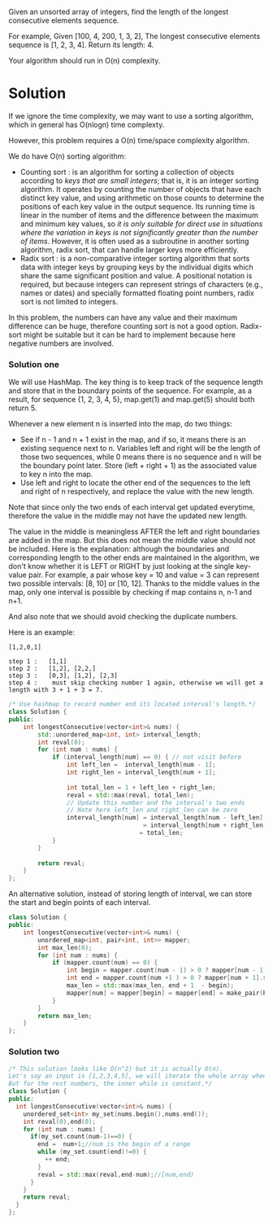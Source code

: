 Given an unsorted array of integers, find the length of the longest consecutive elements sequence.

For example,
Given [100, 4, 200, 1, 3, 2],
The longest consecutive elements sequence is [1, 2, 3, 4]. Return its length: 4.

Your algorithm should run in O(n) complexity.

# Solution

If we ignore the time complexity, we may want to use a sorting algorithm, which in general has O(nlogn) time complexty.

However, this problem requires a O(n) time/space complexity algorithm.

We do have O(n) sorting algorithm:

* Counting sort : is an algorithm for sorting a collection of objects according to _keys that are small integers_; that is, it is an integer sorting algorithm. It operates by counting the number of objects that have each distinct key value, and using arithmetic on those counts to determine the positions of each key value in the output sequence. Its running time is linear in the number of items and the difference between the maximum and minimum key values, so _it is only suitable for direct use in situations where the variation in keys is not significantly greater than the number of items_. However, it is often used as a subroutine in another sorting algorithm, radix sort, that can handle larger keys more efficiently.
* Radix sort : is a non-comparative integer sorting algorithm that sorts data with integer keys by grouping keys by the individual digits which share the same significant position and value. A positional notation is required, but because integers can represent strings of characters (e.g., names or dates) and specially formatted floating point numbers, radix sort is not limited to integers. 


In this problem, the numbers can have any value and their maximum difference can be huge, therefore counting sort is not a good option.
Radix-sort might be suitable but it can be hard to implement because here negative numbers are involved.

### Solution one

We will use HashMap. The key thing is to keep track of the sequence length and store that in the boundary points of the sequence. For example, as a result, for sequence {1, 2, 3, 4, 5}, map.get(1) and map.get(5) should both return 5.

Whenever a new element n is inserted into the map, do two things:

* See if n - 1 and n + 1 exist in the map, and if so, it means there is an existing sequence next to n. Variables left and right will be the length of those two sequences, while 0 means there is no sequence and n will be the boundary point later. Store (left + right + 1) as the associated value to key n into the map.
* Use left and right to locate the other end of the sequences to the left and right of n respectively, and replace the value with the new length.

Note that since only the two ends of each interval get updated everytime, therefore the value in the middle may not have the updated new length.

The value in the middle is meaningless AFTER the left and right boundaries are added in the map. But this does not mean the middle value should not be included. Here is the explanation: although the boundaries and corresponding length to the other ends are maintained in the algorithm, we don't know whether it is LEFT or RIGHT by just looking at the single key-value pair. For example, a pair whose key = 10 and value = 3 can represent two possible intervals: [8, 10] or [10, 12]. Thanks to the middle values in the map, only one interval is possible by checking if map contains n, n-1 and n+1.

And also note that we should avoid checking the duplicate numbers.

Here is an example:

```
[1,2,0,1]

step 1 :   [1,1]
step 2 :   [1,2], [2,2,]
step 3 :   [0,3], [1,2], [2,3]
step 4 :    must skip checking number 1 again, otherwise we will get a length with 3 + 1 + 3 = 7.

```

```cpp
/* Use hashmap to record number and its located interval's length.*/
class Solution {
public:
    int longestConsecutive(vector<int>& nums) {
        std::unordered_map<int, int> interval_length;
        int reval(0);
        for (int num : nums) {
            if (interval_length[num] == 0) { // not visit before
                int left_len =  interval_length[num - 1];
                int right_len = interval_length[num + 1];
                
                int total_len = 1 + left_len + right_len;
                reval = std::max(reval, total_len);
                // Update this number and the interval's two ends
                // Note here left_len and right_len can be zero
                interval_length[num] = interval_length[num - left_len] 
                                     = interval_length[num + right_len]
                                    = total_len;
            }
        }
        
        return reval;
    }
};
```

An alternative solution, instead of storing length of interval, we can store the start and begin points of each interval.

```cpp
class Solution {
public:
    int longestConsecutive(vector<int>& nums) {
        unordered_map<int, pair<int, int>> mapper;
        int max_len(0);
        for (int num : nums) {
            if (mapper.count(num) == 0) {
                int begin = mapper.count(num - 1) > 0 ? mapper[num - 1].first : num;
                int end = mapper.count(num +1 ) > 0 ? mapper[num + 1].second : num;
                max_len = std::max(max_len, end + 1  - begin);
                mapper[num] = mapper[begin] = mapper[end] = make_pair(begin,end);
            }
        }
        return max_len;
    }
};
```

### Solution two

```cpp
/* This solution looks like O(n^2) but it is actually O(n).
Let's say an input is [1,2,3,4,5], we will iterate the whole array when we check 1.
But for the rest numbers, the inner while is constant.*/
class Solution {
public:
  int longestConsecutive(vector<int>& nums) {
    unordered_set<int> my_set(nums.begin(),nums.end());
    int reval(0),end(0);
    for (int num : nums) {
      if(my_set.count(num-1)==0) {
        end =  num+1;//num is the begin of a range
        while (my_set.count(end)!=0) {
          ++ end;
        }
        reval = std::max(reval,end-num);//[num,end)
      }
    }
    return reval;
  }
};
```
